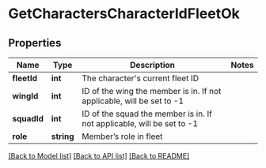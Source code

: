 # GetCharactersCharacterIdFleetOk

## Properties
Name | Type | Description | Notes
------------ | ------------- | ------------- | -------------
**fleetId** | **int** | The character&#39;s current fleet ID | 
**wingId** | **int** | ID of the wing the member is in. If not applicable, will be set to -1 | 
**squadId** | **int** | ID of the squad the member is in. If not applicable, will be set to -1 | 
**role** | **string** | Member’s role in fleet | 

[[Back to Model list]](../README.md#documentation-for-models) [[Back to API list]](../README.md#documentation-for-api-endpoints) [[Back to README]](../README.md)


